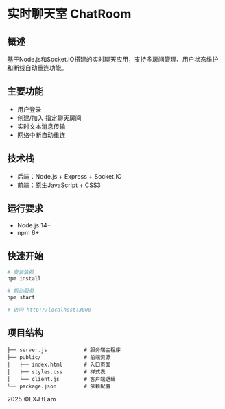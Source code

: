 # 实时聊天室 ChatRoom

## 概述
基于Node.js和Socket.IO搭建的实时聊天应用，支持多房间管理、用户状态维护和断线自动重连功能。

## 主要功能
- 用户登录
- 创建/加入 指定聊天房间
- 实时文本消息传输
- 网络中断自动重连

## 技术栈
- 后端：Node.js + Express + Socket.IO
- 前端：原生JavaScript + CSS3

## 运行要求
- Node.js 14+  
- npm 6+  

## 快速开始
```bash
# 安装依赖
npm install

# 启动服务
npm start

# 访问 http://localhost:3000
```

## 项目结构
```
├── server.js            # 服务端主程序
├── public/              # 前端资源
│   ├── index.html       # 入口页面  
│   ├── styles.css       # 样式表
│   └── client.js        # 客户端逻辑
└── package.json         # 依赖配置
```

2025 ©️LXJ tEam
